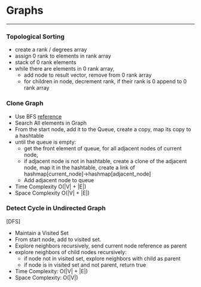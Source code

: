 # Graphs
___

### Topological Sorting
- create a rank / degrees array
- assign 0 rank to elements in rank array 
- stack of 0 rank elements
- while there are elements in 0 rank array,
	- add node to result vector, remove from 0 rank array
	- for children in node, decrement rank, if their rank is 0 append to 0 rank array 

### Clone Graph
- Use BFS [reference](https://www.youtube.com/watch?v=vma9tCQUXk8)
- Search All elements in Graph
- From the start node, add it to the Queue, create a copy, map its copy to a hashtable
- until the queue is empty:
	- get the front element of queue, for all adjacent nodes of current node, 
	- if adjacent node is not in hashtable, create a clone of the adjacent node, map it in the hashtable, create a link of hashmap[current_node]->hashmap[adjacent_node]
	- Add adjacent node to queue
- Time Complexity O(|V| + |E|)
- Space Complexity O(|V| + |E|)


### Detect Cycle in Undirected Graph
[DFS]
- Maintain a Visited Set
- From start node, add to visited set.
- Explore neighbors recursively, send current node reference as parent
- explore neighbors of child nodes recursively:
	- if node not in visited set, explore neighbors with child as parent
	- if node is in visited set and not parent, return true
- Time Complexity: O(|V| + |E|)
- Space Complexity: O(|V|)